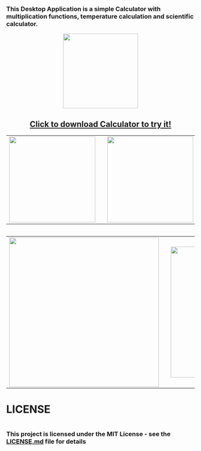 <h3>
  This Desktop Application is a simple Calculator with multiplication functions, temperature calculation and scientific calculator.
</h3>
<p align="center">
  <img src="https://user-images.githubusercontent.com/52591976/80618940-519eeb00-8a44-11ea-981c-cadf48962da2.png"width =200/>
</p>
<p>
  <a href="https://github.com/BlueButterflies/Note/files/4786535/calculatorSetup.zip" download>
    <h2 align="center">
      Click to download Calculator to try it!
    </h2>
  </a>
</p>
  <table>
    <tr>
      <td>
       <img src="https://user-images.githubusercontent.com/52591976/80620674-9592ef80-8a46-11ea-9cda-a36f1df71103.png"width =230/>
  <td/>
      <td>
        <img src="https://user-images.githubusercontent.com/52591976/80622734-7fd2f980-8a49-11ea-9a81-d9dc7171e3a9.png"width =230/>
        <td/>
      <tr/>
  <table/>
<table>
  <tr>
    <td>
<img src="https://user-images.githubusercontent.com/52591976/80620916-e4d92000-8a46-11ea-9072-9be7747b8e28.png"width =400/>
      <td/>
    <td>
      <img src="https://user-images.githubusercontent.com/52591976/80622828-a1cc7c00-8a49-11ea-8095-8e3f3771d3e6.png"width =350/>
      <td/>
    <tr/>
  <table/>
  
<div>
<h1> LICENSE <h1/>

<h3> This project is licensed under the MIT License - see the <a href="https://github.com/BlueButterflies/Calculator/blob/master/LICENSE">LICENSE.md<a/> file for details <h3/>
<div/>
